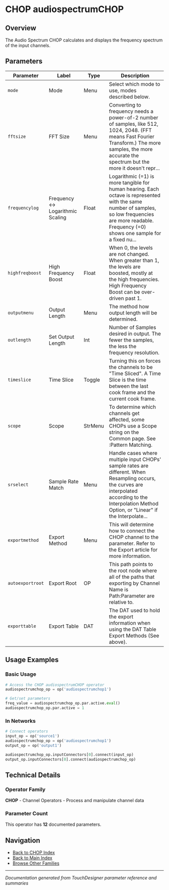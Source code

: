 # CHOP audiospectrumCHOP

## Overview

The Audio Spectrum CHOP calculates and displays the frequency spectrum of the input channels.

## Parameters

| Parameter | Label | Type | Description |
|-----------|-------|------|-------------|
| `mode` | Mode | Menu | Select which mode to use, modes described below. |
| `fftsize` | FFT Size | Menu | Converting to frequency needs a power-of-2 number of samples, like 512, 1024, 2048. (FFT means Fast Fourier Transform.) The more samples, the more accurate the spectrum but the more it doesn't repr... |
| `frequencylog` | Frequency <-> Logarithmic Scaling | Float | Logarithmic (=1) is more tangible for human hearing. Each octave is represented with the same number of samples, so low frequencies are more readable. Frequency (=0) shows one sample for a fixed nu... |
| `highfreqboost` | High Frequency Boost | Float | When 0, the levels are not changed. When greater than 1, the levels are boosted, mostly at the high frequencies. High Frequency Boost can be over-driven past 1. |
| `outputmenu` | Output Length | Menu | The method how output length will be determined. |
| `outlength` | Set Output Length | Int | Number of Samples desired in output. The fewer the samples, the less the frequency resolution. |
| `timeslice` | Time Slice | Toggle | Turning this on forces the channels to be "Time Sliced".  A Time Slice is the time between the last cook frame and the current cook frame. |
| `scope` | Scope | StrMenu | To determine which channels get affected, some CHOPs use a Scope string on the Common page. See :Pattern Matching. |
| `srselect` | Sample Rate Match | Menu | Handle cases where multiple input CHOPs' sample rates are different. When Resampling occurs, the curves are interpolated according to the Interpolation Method Option, or "Linear" if the Interpolate... |
| `exportmethod` | Export Method | Menu | This will determine how to connect the CHOP channel to the parameter. Refer to the Export article for more information. |
| `autoexportroot` | Export Root | OP | This path points to the root node where all of the paths that exporting by Channel Name is Path:Parameter are relative to. |
| `exporttable` | Export Table | DAT | The DAT used to hold the export information when using the DAT Table Export Methods (See above). |

## Usage Examples

### Basic Usage

```python
# Access the CHOP audiospectrumCHOP operator
audiospectrumchop_op = op('audiospectrumchop1')

# Get/set parameters
freq_value = audiospectrumchop_op.par.active.eval()
audiospectrumchop_op.par.active = 1
```

### In Networks

```python
# Connect operators
input_op = op('source1')
audiospectrumchop_op = op('audiospectrumchop1')
output_op = op('output1')

audiospectrumchop_op.inputConnectors[0].connect(input_op)
output_op.inputConnectors[0].connect(audiospectrumchop_op)
```

## Technical Details

### Operator Family

**CHOP** - Channel Operators - Process and manipulate channel data

### Parameter Count

This operator has **12** documented parameters.

## Navigation

- [Back to CHOP Index](../CHOP/CHOP_INDEX.md)
- [Back to Main Index](../OPERATORS_INDEX.md)
- [Browse Other Families](../OPERATORS_INDEX.md#quick-navigation)

---
*Documentation generated from TouchDesigner parameter reference and summaries*
